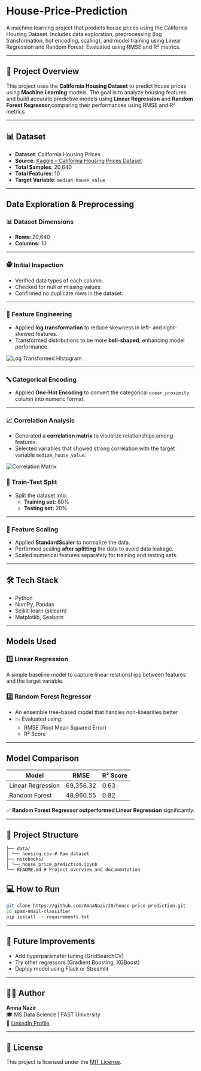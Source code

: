 # House-Price-Prediction
A machine learning project that predicts house prices using the California Housing Dataset. Includes data exploration, preprocessing (log transformation, hot encoding, scaling), and model training using Linear Regression and Random Forest. Evaluated using RMSE and R² metrics.

---

## 🚀 Project Overview


This project uses the **California Housing Dataset** to predict house prices using **Machine Learning** models. The goal is to analyze housing features and build accurate predictive models using **Linear Regression** and **Random Forest Regressor**,comparing their performances using RMSE and R² metrics

---

## 📊 Dataset

- **Dataset**: California Housing Prices  
- **Source**: [Kaggle – California Housing Prices Dataset](https://www.kaggle.com/datasets/camnugent/california-housing-prices)  
- **Total Samples**: 20,640  
- **Total Features**: 10  
- **Target Variable**: `median_house_value`
---

##  Data Exploration & Preprocessing

### 📊 Dataset Dimensions
- **Rows:** 20,640  
- **Columns:** 10

---

### 🕵️ Initial Inspection
- Verified data types of each column.
- Checked for null or missing values.
- Confirmed no duplicate rows in the dataset.

---

### 🧠 Feature Engineering

- Applied **log transformation** to reduce skewness in left- and right-skewed features.
- Transformed distributions to be more **bell-shaped**, enhancing model performance.

![Log Transformed Histogram](images/log_transformation_hist.png)

---

### 🔤 Categorical Encoding
- Applied **One-Hot Encoding** to convert the categorical `ocean_proximity` column into numeric format.

---

### 📈 Correlation Analysis

- Generated a **correlation matrix** to visualize relationships among features.
- Selected variables that showed strong correlation with the target variable `median_house_value`.

![Correlation Matrix](images/correlation_matrix.png)


### 🧪 Train-Test Split
- Split the dataset into:
  - **Training set:** 80%
  - **Testing set:** 20%

---

### 📐 Feature Scaling
- Applied **StandardScaler** to normalize the data.
- Performed scaling **after splitting** the data to avoid data leakage.
- Scaled numerical features separately for training and testing sets.

---
## 🛠️ Tech Stack

- Python
- NumPy, Pandas
- Scikit-learn (sklearn)
- Matplotlib, Seaborn


---

##  Models Used

### 1️⃣ Linear Regression

A simple baseline model to capture linear relationships between features and the target variable.


### 2️⃣ Random Forest Regressor
- An ensemble tree-based model that handles non-linearities better
- 📉 Evaluated using:
  - RMSE (Root Mean Squared Error)
  - R² Score
---

##  Model Comparison

| Model             | RMSE         | R² Score   |
|------------------|--------------|------------|
| Linear Regression| 69,356.32    | 0.63       |
| Random Forest    | 48,960.55    | 0.82       |

✅ **Random Forest Regressor outperformed Linear Regression** significantly.

---

## 📁 Project Structure

```
├── data/
│ └── housing.csv # Raw dataset
├── notebooks/
│ └── house_price_prediction.ipynb 
└── README.md # Project overview and documentation
```

## 💻 How to Run

```bash
git clone https://github.com/AmnaNazir20/house-price-prediction.git
cd spam-email-classifier
pip install -r requirements.txt
```

---
## 🧠 Future Improvements

- Add hyperparameter tuning (GridSearchCV)
- Try other regressors (Gradient Boosting, XGBoost)
- Deploy model using Flask or Streamlit

---

## 🙋‍♀️ Author

**Amna Nazir**  
🎓 MS Data Science | FAST University  
🔗 [LinkedIn Profile](www.linkedin.com/in/amna-nazir-460b1936a)

---

## 📄 License

This project is licensed under the [MIT License](LICENSE).
